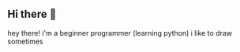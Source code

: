 ## Hi there 👋
hey there! 
i'm a beginner programmer (learning python)
i like to draw sometimes


<!--
**iyokkuz/iyokkuz** is a ✨ _special_ ✨ repository because its `README.md` (this file) appears on your GitHub profile.



